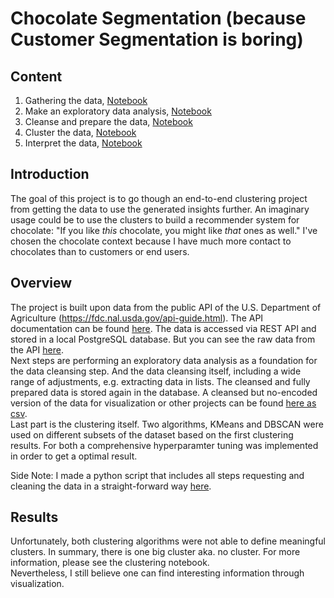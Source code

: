 # Chocolate Segmentation (because Customer Segmentation is boring)

## Content

1. Gathering the data, [Notebook](src/request_and_save_data.ipynb)
2. Make an exploratory data analysis, [Notebook](src/EDA_and_cleansing.ipynb)
3. Cleanse and prepare the data, [Notebook](src/EDA_and_cleansing.ipynb)
4. Cluster the data, [Notebook](src/Clustering_and_Interpretation.ipynb)
5. Interpret the data, [Notebook](src/Clustering_and_Interpretation.ipynb)

## Introduction

The goal of this project is to go though an end-to-end clustering project from getting the data to use the generated insights further. An imaginary usage could be to use the clusters to build a recommender system for chocolate: "If you like _this_ chocolate, you might like _that_ ones as well." I've chosen the chocolate context because I have much more contact to chocolates than to customers or end users.

## Overview

The project is built upon data from the public API of the U.S. Department of Agriculture (https://fdc.nal.usda.gov/api-guide.html). The API documentation can be found [here](https://app.swaggerhub.com/apis/fdcnal/food-data_central_api/1.0.0). The data is accessed via REST API and stored in a local PostgreSQL database. But you can see the raw data from the API [here](data/api_raw_data.csv).  
Next steps are performing an exploratory data analysis as a foundation for the data cleansing step. And the data cleansing itself, including a wide range of adjustments, e.g. extracting data in lists. The cleansed and fully prepared data is stored again in the database. A cleansed but no-encoded version of the data for visualization or other projects can be found [here as csv](data/cleaned_data.csv).  
Last part is the clustering itself. Two algorithms, KMeans and DBSCAN were used on different subsets of the dataset based on the first clustering results. For both a comprehensive hyperparamter tuning was implemented in order to get a optimal result.

Side Note: I made a python script that includes all steps requesting and cleaning the data in a straight-forward way [here](src/scripts/).

## Results

Unfortunately, both clustering algorithms were not able to define meaningful clusters. In summary, there is one big cluster aka. no cluster. For more information, please see the clustering notebook.  
Nevertheless, I still believe one can find interesting information through visualization.
